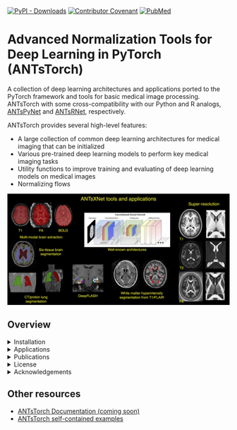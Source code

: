 [![PyPI - Downloads](https://img.shields.io/pypi/dm/antstorch?label=pypi%20downloads)](https://pypi.org/project/antstorch/)
[![Contributor Covenant](https://img.shields.io/badge/Contributor%20Covenant-v2.0%20adopted-ff69b4.svg)](code_of_conduct.md)
[![PubMed](https://img.shields.io/badge/ANTsX_paper-Open_Access-8DABFF?logo=pubmed)](https://pubmed.ncbi.nlm.nih.gov/33907199/)

# Advanced Normalization Tools for Deep Learning in PyTorch (ANTsTorch)

A collection of deep learning architectures and applications ported to the PyTorch framework and tools for basic medical image processing. ANTsTorch with some cross-compatibility with our Python and R analogs, [ANTsPyNet](https://github.com/ANTsX/ANTsPyNet/) and [ANTsRNet](https://github.com/ANTsX/ANTsRNet/), respectively.  

ANTsTorch provides several high-level features:

- A large collection of common deep learning architectures for medical imaging that can be initialized
- Various pre-trained deep learning models to perform key medical imaging tasks
- Utility functions to improve training and evaluating of deep learning models on medical images
- Normalizing flows

<p align="middle">
  <img src="docs/figures/coreANTsXNetTools.png" width="600" />
</p>

## Overview 

<details>
<summary>Installation</summary>

### Binaries

The easiest way to install ANTsTorch is via pip.

```
python -m pip install antstorch
```

### From Source

Alternatively, you can download and install from source.

```
git clone https://github.com/ANTsX/ANTsTorch
cd ANTsTorch
python -m pip install .
```

</details>

<details>
<summary>Applications</summary>

ANTsTorch supports several applications (ANTsPyNet weights):

- Data augmentation and preprocessing utilities
- Multi-modal brain extraction
  - T1 (brain-only, three-tissue, hemisphere, lobes)
  - T2
  - T2star
  - FA
  - FLAIR
  - MRA
- Cortical thickness estimation
- Deep Atropos (six-tissue brain segmentation)
- Desikan-Killiany-Tourville cortical labeling
- Harvard-Oxford-Atlas labeling
- Deep FLASH
- Cerebellar morphology
- MRI modality classification

Other ANTsPyNet ports are a WIP.  

</details>

<details>
<summary>Publications</summary>

See the [ANTsX Ecosystem publications](https://pubmed.ncbi.nlm.nih.gov/33907199/) for background and applications.

</details>

<details><summary>License</summary>

The ANTsTorch package is released under an [Apache License](https://github.com/ANTsX/ANTsTorch/blob/master/LICENSE.md).

</details>

<details>
<summary>Acknowledgements</summary>

- We gratefully acknowledge the grant support of the Office of Naval Research (N0014-23-1-2317).  

</details>

## Other resources

- [ANTsTorch Documentation (coming soon)](https://antsx.github.io/ANTsTorch/)  
- [ANTsTorch self-contained examples](https://gist.github.com/ntustison/12a656a5fc2f6f9c4494c88dc09c5621#antsxnet)  
